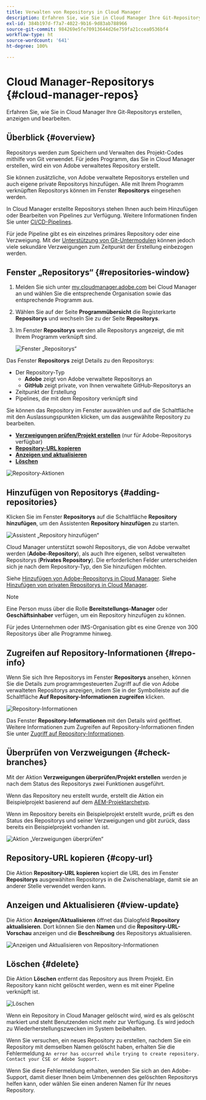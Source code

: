 ```yaml
---
title: Verwalten von Repositorys in Cloud Manager
description: Erfahren Sie, wie Sie in Cloud Manager Ihre Git-Repositorys erstellen, anzeigen und bearbeiten.
exl-id: 384b197d-f7a7-4022-9b16-9d83ab788966
source-git-commit: 984269e5fe70913644d26e759fa21ccea0536bf4
workflow-type: ht
source-wordcount: '641'
ht-degree: 100%

---
```



# Cloud Manager-Repositorys {#cloud-manager-repos}

Erfahren Sie, wie Sie in Cloud Manager Ihre Git-Repositorys erstellen, anzeigen und bearbeiten.

## Überblick {#overview}

Repositorys werden zum Speichern und Verwalten des Projekt-Codes mithilfe von Git verwendet. Für jedes Programm, das Sie in Cloud Manager erstellen, wird ein von Adobe verwaltetes Repository erstellt.

Sie können zusätzliche, von Adobe verwaltete Repositorys erstellen und auch eigene private Repositorys hinzufügen. Alle mit Ihrem Programm verknüpften Repositorys können im Fenster **Repositorys** eingesehen werden.

In Cloud Manager erstellte Repositorys stehen Ihnen auch beim Hinzufügen oder Bearbeiten von Pipelines zur Verfügung. Weitere Informationen finden Sie unter [CI/CD-Pipelines](/help/overview/ci-cd-pipelines.md).

Für jede Pipeline gibt es ein einzelnes primäres Repository oder eine Verzweigung. Mit der [Unterstützung von Git-Untermodulen](git-submodules.md) können jedoch viele sekundäre Verzweigungen zum Zeitpunkt der Erstellung einbezogen werden.

## Fenster „Repositorys“ {#repositories-window}

1. Melden Sie sich unter [my.cloudmanager.adobe.com](https://my.cloudmanager.adobe.com/) bei Cloud Manager an und wählen Sie die entsprechende Organisation sowie das entsprechende Programm aus.

1. Wählen Sie auf der Seite **Programmübersicht** die Registerkarte **Repositorys** und wechseln Sie zu der Seite **Repositorys**.

1. Im Fenster **Repositorys** werden alle Repositorys angezeigt, die mit Ihrem Programm verknüpft sind.

   ![Fenster „Repositorys“](assets/repositories.png)

Das Fenster **Repositorys** zeigt Details zu den Repositorys:

* Der Repository-Typ
   * **Adobe** zeigt von Adobe verwaltete Repositorys an
   * **GitHub** zeigt private, von Ihnen verwaltete GitHub-Repositorys an
* Zeitpunkt der Erstellung
* Pipelines, die mit dem Repository verknüpft sind

Sie können das Repository im Fenster auswählen und auf die Schaltfläche mit den Auslassungspunkten klicken, um das ausgewählte Repository zu bearbeiten.

* **[Verzweigungen prüfen/Projekt erstellen](#check-branches)** (nur für Adobe-Repositorys verfügbar)
* **[Repository-URL kopieren](#copy-url)**
* **[Anzeigen und aktualisieren](#view-update)**
* **[Löschen](#delete)**

![Repository-Aktionen](assets/repository-actions.png)

## Hinzufügen von Repositorys {#adding-repositories}

Klicken Sie im Fenster **Repositorys** auf die Schaltfläche **Repository hinzufügen**, um den Assistenten **Repository hinzufügen** zu starten.

![Assistent „Repository hinzufügen“](assets/add-repository-wizard.png)

Cloud Manager unterstützt sowohl Repositorys, die von Adobe verwaltet werden (**Adobe-Repository**), als auch Ihre eigenen, selbst verwalteten Repositorys (**Privates Repository**). Die erforderlichen Felder unterscheiden sich je nach dem Repository-Typ, den Sie hinzufügen möchten.

Siehe [Hinzufügen von Adobe-Repositorys in Cloud Manager](adobe-repositories.md).
Siehe [Hinzufügen von privaten Repositorys in Cloud Manager](private-repositories.md).

>[!NOTE]
>
>Eine Person muss über die Rolle **Bereitstellungs-Manager** oder **Geschäftsinhaber** verfügen, um ein Repository hinzufügen zu können.
>
>Für jedes Unternehmen oder IMS-Organisation gibt es eine Grenze von 300 Repositorys über alle Programme hinweg.

## Zugreifen auf Repository-Informationen {#repo-info}

Wenn Sie sich Ihre Repositorys im Fenster **Repositorys** ansehen, können Sie die Details zum programmgesteuerten Zugriff auf die von Adobe verwalteten Repositorys anzeigen, indem Sie in der Symbolleiste auf die Schaltfläche **Auf Repository-Informationen zugreifen** klicken.

![Repository-Informationen](assets/access-repo-info.png)

Das Fenster **Repository-Informationen** mit den Details wird geöffnet. Weitere Informationen zum Zugreifen auf Repository-Informationen finden Sie unter [Zugriff auf Repository-Informationen](accessing-repositories.md).

## Überprüfen von Verzweigungen {#check-branches}

Mit der Aktion **Verzweigungen überprüfen/Projekt erstellen** werden je nach dem Status des Repositorys zwei Funktionen ausgeführt.

Wenn das Repository neu erstellt wurde, erstellt die Aktion ein Beispielprojekt basierend auf dem [AEM-Projektarchetyp](https://experienceleague.adobe.com/de/docs/experience-manager-core-components/using/developing/archetype/overview).

Wenn im Repository bereits ein Beispielprojekt erstellt wurde, prüft es den Status des Repositorys und seiner Verzweigungen und gibt zurück, dass bereits ein Beispielprojekt vorhanden ist.

![Aktion „Verzweigungen überprüfen“](assets/check-branches.png)

## Repository-URL kopieren {#copy-url}

Die Aktion **Repository-URL kopieren** kopiert die URL des im Fenster **Repositorys** ausgewählten Repositorys in die Zwischenablage, damit sie an anderer Stelle verwendet werden kann.

## Anzeigen und Aktualisieren {#view-update}

Die Aktion **Anzeigen/Aktualisieren** öffnet das Dialogfeld **Repository aktualisieren**. Dort können Sie den **Namen** und die **Repository-URL-Vorschau** anzeigen und die **Beschreibung** des Repositorys aktualisieren.

![Anzeigen und Aktualisieren von Repository-Informationen](assets/update-repository.png)

## Löschen {#delete}

Die Aktion **Löschen** entfernt das Repository aus Ihrem Projekt. Ein Repository kann nicht gelöscht werden, wenn es mit einer Pipeline verknüpft ist.

![Löschen](assets/delete.png)

Wenn ein Repository in Cloud Manager gelöscht wird, wird es als gelöscht markiert und steht Benutzenden nicht mehr zur Verfügung. Es wird jedoch zu Wiederherstellungszwecken im System beibehalten.

Wenn Sie versuchen, ein neues Repository zu erstellen, nachdem Sie ein Repository mit demselben Namen gelöscht haben, erhalten Sie die Fehlermeldung `An error has occurred while trying to create repository. Contact your CSE or Adobe Support.`

Wenn Sie diese Fehlermeldung erhalten, wenden Sie sich an den Adobe-Support, damit dieser Ihnen beim Umbenennen des gelöschten Repositorys helfen kann, oder wählen Sie einen anderen Namen für Ihr neues Repository.
